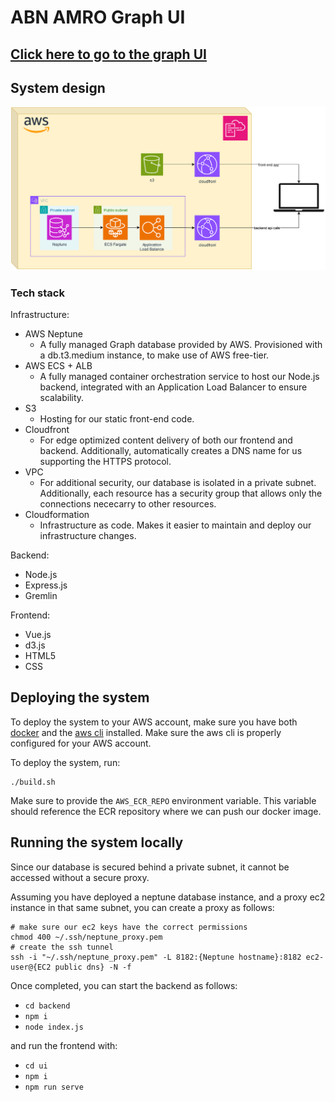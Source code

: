 # ABN AMRO Graph UI
## [<ins>Click here to go to the graph UI</ins>](https://dh6w98htdyw4.cloudfront.net/)


## System design
![system diagram](docs/architecture.drawio.svg)  

### Tech stack
Infrastructure:
- AWS Neptune
  - A fully managed Graph database provided by AWS. Provisioned with a db.t3.medium instance, to make use of AWS free-tier.
- AWS ECS + ALB
  - A fully managed container orchestration service to host our Node.js backend, integrated with an Application Load Balancer to ensure scalability.
- S3
  - Hosting for our static front-end code.
- Cloudfront
  - For edge optimized content delivery of both our frontend and backend. Additionally, automatically creates a DNS name for us supporting the HTTPS protocol.
- VPC
  - For additional security, our database is isolated in a private subnet. Additionally, each resource has a security group that allows only the connections nececarry to other resources.
- Cloudformation
  - Infrastructure as code. Makes it easier to maintain and deploy our infrastructure changes.

Backend:
- Node.js
- Express.js
- Gremlin

Frontend:
- Vue.js
- d3.js
- HTML5
- CSS

## Deploying the system
To deploy the system to your AWS account, make sure you have both [docker](https://docs.docker.com/engine/install/) and the [aws cli](https://docs.aws.amazon.com/cli/latest/userguide/getting-started-install.html) installed.
Make sure the aws cli is properly configured for your AWS account.

To deploy the system, run:
```
./build.sh
```

Make sure to provide the `AWS_ECR_REPO` environment variable.
This variable should reference the ECR repository where we can push our docker image.

## Running the system locally
Since our database is secured behind a private subnet, it cannot be accessed without a secure proxy.

Assuming you have deployed a neptune database instance, and a proxy ec2 instance in that same subnet, you can create a proxy as follows:
```
# make sure our ec2 keys have the correct permissions
chmod 400 ~/.ssh/neptune_proxy.pem
# create the ssh tunnel
ssh -i "~/.ssh/neptune_proxy.pem" -L 8182:{Neptune hostname}:8182 ec2-user@{EC2 public dns} -N -f
```

Once completed, you can start the backend as follows:
- `cd backend`
- `npm i`
- `node index.js`

and run the frontend with:
- `cd ui`
- `npm i`
- `npm run serve`